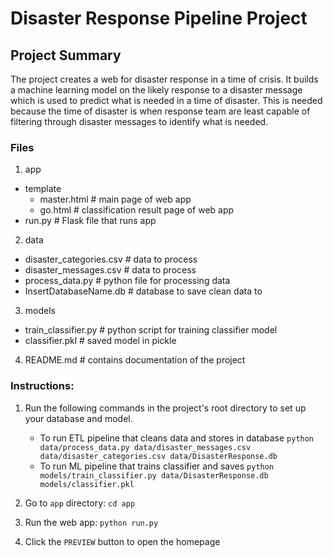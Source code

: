 # Disaster Response Pipeline Project
## Project Summary
The project creates a web for disaster response in a time of crisis. It builds a machine learning model on the likely response to a disaster message which is used to predict what is needed in a time of disaster. This is needed because the time of disaster is when response team are least capable of filtering through disaster messages to identify what is needed.

### Files
1. app
* template
    * master.html  # main page of web app
    * go.html  # classification result page of web app
* run.py  # Flask file that runs app

2. data
* disaster_categories.csv  # data to process 
* disaster_messages.csv  # data to process
* process_data.py  # python file for processing data
* InsertDatabaseName.db   # database to save clean data to

3. models
* train_classifier.py # python script for training classifier model
* classifier.pkl  # saved model in pickle

4. README.md # contains documentation of the project


### Instructions:
1. Run the following commands in the project's root directory to set up your database and model.

    - To run ETL pipeline that cleans data and stores in database
        `python data/process_data.py data/disaster_messages.csv data/disaster_categories.csv data/DisasterResponse.db`
    - To run ML pipeline that trains classifier and saves
        `python models/train_classifier.py data/DisasterResponse.db models/classifier.pkl`

2. Go to `app` directory: `cd app`

3. Run the web app: `python run.py`

4. Click the `PREVIEW` button to open the homepage
